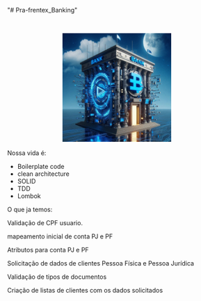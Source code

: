 "# Pra-frentex_Banking" 

<br>
<p align="center">
<img width="250" height="250" src="src/resources/Banking.jpg">
</p>

Nossa vida é:

- Boilerplate code
- clean architecture
- SOLID
- TDD
- Lombok

O que ja temos: 

Validação de CPF usuario.

mapeamento inicial de conta PJ e PF 

Atributos para conta PJ e PF

Solicitação de dados de clientes Pessoa Física e Pessoa Jurídica 

Validação de tipos de documentos 

Criação de listas de clientes com os dados solicitados
